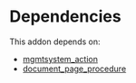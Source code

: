 # Dependencies

This addon depends on:

- [mgmtsystem_action](../../odoo-bringout-oca-management-system-mgmtsystem_action)
- [document_page_procedure](../../odoo-bringout-oca-management-system-document_page_procedure)
